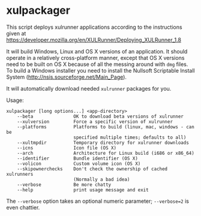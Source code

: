 xulpackager
===========

This script deploys xulrunner applications according to the
instructions given at
https://developer.mozilla.org/en/XULRunner/Deploying_XULRunner_1.8

It will build Windows, Linux and OS X versions of an application.
It should operate in a relatively cross-platform manner, except that 
OS X versions need to be built on OS X because of all the messing around
with `dmg` files. To build a Windows installer you need to install the
Nullsoft Scriptable Install System (http://nsis.sourceforge.net/Main_Page).

It will automatically download needed `xulrunner` packages for you.

Usage:

    xulpackager [long options...] <app-directory>
        --beta               OK to download beta versions of xulrunner
        --xulversion         Force a specific version of xulrunner
        --platforms          Platforms to build (linux, mac, windows - can be
                             specified multiple times; defaults to all)
        --xultmpdir          Temporary directory for xulrunner downloads
        --icns               Icon file (OS X)
        --arch               Architecture for Linux build (i686 or x86_64)
        --identifier         Bundle identifier (OS X)
        --volicon            Custom volume icon (OS X)
        --skipownerchecks    Don't check the ownership of cached xulrunners
                             (Normally a bad idea)
        --verbose            Be more chatty
        --help               print usage message and exit

The `--verbose` option takes an optional numeric parameter;
`--verbose=2` is even chattier.

